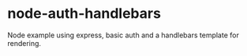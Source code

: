 # node-auth-handlebars
Node example using express, basic auth and a handlebars template for rendering.
